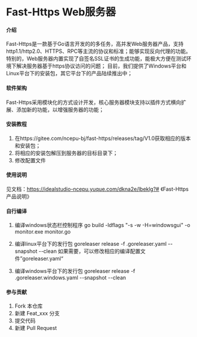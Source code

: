 # Fast-Https Web服务器

#### 介绍
Fast-Https是一款基于Go语言开发的的多任务，高并发Web服务器产品，支持http1.1/http2.0、HTTPS、RPC等主流的协议和标准；能够实现反向代理的功能。特别的，Web服务器内置实现了自签名SSL证书的生成功能，能极大方便在测试环境下解决服务器基于https协议访问的问题；
目前，我们提供了Windows平台和Linux平台下的安装包，其它平台下的产品陆续推出中；


#### 软件架构
Fast-Https采用模块化的方式设计开发，核心服务器模块支持以插件方式横向扩展、添加新的功能，以增强服务器的功能；


#### 安装教程
1.  在https://gitee.com/ncepu-bj/fast-https/releases/tag/V1.0获取相应的版本和安装包；
2.  将相应的安装包解压到服务器的目标目录下；
3.  修改配置文件


#### 使用说明

见文档：https://idealstudio-ncepu.yuque.com/dkna2e/lbeklg?# 《Fast-Https产品说明》


#### 自行编译
1. 编译windows状态栏控制程序
    go build -ldflags "-s -w -H=windowsgui" -o monitor.exe monitor.go

2. 编译linux平台下的发行包
   goreleaser release -f .goreleaser.yaml --snapshot --clean
   如果需要，可以修改相应的编译配置文件”goreleaser.yaml“

3. 编译windows平台下的发行包
   goreleaser release -f .goreleaser.windows.yaml --snapshot --clean
    

#### 参与贡献

1.  Fork 本仓库
2.  新建 Feat_xxx 分支
3.  提交代码
4.  新建 Pull Request

